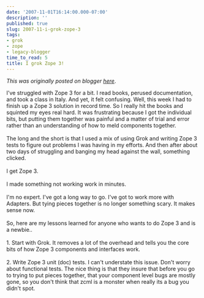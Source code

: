 ```yaml
---
date: '2007-11-01T16:14:00.000-07:00'
description: ''
published: true
slug: 2007-11-i-grok-zope-3
tags:
- grok
- zope
- legacy-blogger
time_to_read: 5
title: I grok Zope 3!
---
```


*This was originally posted on blogger [here](https://pydanny.blogspot.com/2007/11/i-grok-zope-3.html)*.

I've struggled with Zope 3 for a bit.  I read books, perused documentation, and took a class in Italy.  And yet, it felt confusing.  Well, this week I had to finish up a Zope 3 solution in record time.  So I really hit the books and squinted my eyes real hard.  It was frustrating because I got the individual bits, but putting them together was painful and a matter of trial and error rather than an understanding of how to meld components together.<br /><br />The long and the short is that I used a mix of using Grok and writing Zope 3 tests to figure out problems I was having in my efforts.  And then after about two days of struggling and banging my head against the wall, something clicked.<br /><br />I get Zope 3.<br /><br />I made something not working work in minutes.<br /><br />I'm no expert.  I've got a long way to go.  I've got to work more with Adapters.  But tying pieces together is no longer something scary.  It makes sense now.<br /><br />So, here are my lessons learned for anyone who wants to do Zope 3 and is a newbie..<br /><br />1. Start with Grok.  It removes a lot of the overhead and tells you the core bits of how Zope 3 components and interfaces work.<br /><br />2. Write Zope 3 unit (doc) tests.  I can't understate this issue.  Don't worry about functional tests.  The nice thing is that they insure that before you go to trying to put pieces together, that your component level bugs are mostly gone, so you don't think that zcml is a monster when really its a bug you didn't spot.